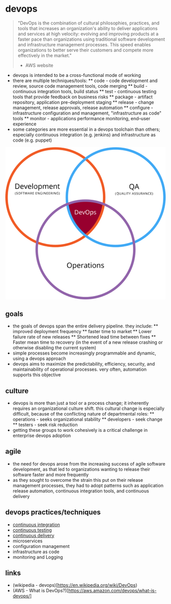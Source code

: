 
# devops


> "DevOps is the combination of cultural philosophies, practices, and tools that increases an organization's ability to deliver applications and services at high velocity: evolving and improving products at a faster pace than organizations using traditional software development and infrastructure management processes. This speed enables organizations to better serve their customers and compete more effectively in the market."
> - AWS website


* devops is intended to be a cross-functional mode of working
* there are multiple techniques/tools:
** code - code development and review, source code management tools, code merging
** build - continuous integration tools, build status
** test - continuous testing tools that provide feedback on business risks
** package - artifact repository, application pre-deployment staging
** release - change management, release approvals, release automation
** configure - infrastructure configuration and management, "infrastructure as code" tools
** monitor - applications performance monitoring, end–user experience
* some categories are more essential in a devops toolchain than others; especially continuous integration (e.g. jenkins) and infrastructure as code (e.g. puppet)


![devops diagram](devops-svg.png "devops diagram")


## goals
* the goals of devops span the entire delivery pipeline. they include:
** improved deployment frequency
** faster time to market
** Lower failure rate of new releases
** Shortened lead time between fixes
** Faster mean time to recovery (in the event of a new release crashing or otherwise disabling the current system)
* simple processes become increasingly programmable and dynamic, using a devops approach
* devops aims to maximize the predictability, efficiency, security, and maintainability of operational processes. very often, automation supports this objective


## culture
* devops is more than just a tool or a process change; it inherently requires an organizational culture shift. this cultural change is especially difficult, because of the conflicting nature of departmental roles:
** operations - seeks organizational stability
** developers - seek change
** testers - seek risk reduction
* getting these groups to work cohesively is a critical challenge in enterprise devops adoption


## agile
* the need for devops arose from the increasing success of agile software development, as that led to organizations wanting to release their software faster and more frequently
* as they sought to overcome the strain this put on their release management processes, they had to adopt patterns such as application release automation, continuous integration tools, and continuous delivery


## devops practices/techniques
* [continuous integration](continuous-integration/README.md)
* [continuous testing](continuous-testing/README.md)
* [continuous delivery](continuous-delivery/README.md)
* microservices
* configuration management
* infrastructure as code
* monitoring and Logging


## links
* (wikipedia - devops)[https://en.wikipedia.org/wiki/DevOps)
* (AWS - What is DevOps?)[https://aws.amazon.com/devops/what-is-devops/]


